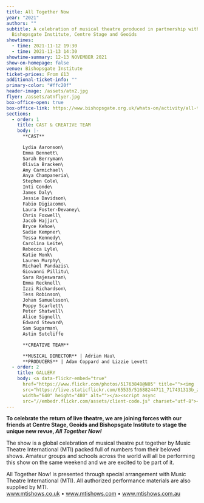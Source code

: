 ```yaml
---
title: All Together Now
year: "2021"
authors: ""
subtitle: A celebration of musical theatre produced in partnership with
  Bishopsgate Institute, Centre Stage and Geoids
showtimes:
  - time: 2021-11-12 19:30
  - time: 2021-11-13 14:30
showtime-summary: 12-13 NOVEMBER 2021
show-on-homepage: false
venue: Bishopsgate Institute
ticket-prices: From £13
additional-ticket-info: ""
primary-color: "#ffc20f"
header-image: /assets/atn2.jpg
flyer: /assets/atnflyer.jpg
box-office-open: true
box-office-link: https://www.bishopsgate.org.uk/whats-on/activity/all-together-now
sections:
  - order: 1
    title: CAST & CREATIVE TEAM
    body: |-
      **CAST**

      Lydia Aaronson\
      Emma Bennett\
      Sarah Berryman\
      Olivia Bracken\
      Amy Carmichael\
      Anya Champaneria\
      Stephen Cole\
      Inti Conde\
      James Daly\
      Jessie Davidson\
      Fabio Digiacomo\
      Laura Foster-Devaney\
      Chris Foxwell\
      Jacob Hajjar\
      Bryce Kehoe\
      Sadie Kempner\
      Tessa Kennedy\
      Carolina Leite\
      Rebecca Lyle\
      Katie Monk\
      Lauren Murphy\
      Michael Pandazis\
      Giovanni Pillitu\
      Sara Rajeswaran\
      Emma Recknell\
      Izzi Richardson\
      Tess Robinson\
      Johan Samuelsson\
      Poppy Scarlett\
      Peter Shatwell\
      Alice Signell\
      Edward Steward\
      Sam Sugarman\
      Astin Sutcliffe

      **CREATIVE TEAM**

      **MUSICAL DIRECTOR** | Adrian Hau\
      **PRODUCERS** | Adam Coppard and Lizzie Levett
  - order: 2
    title: GALLERY
    body: <a data-flickr-embed="true"
      href="https://www.flickr.com/photos/51763848@N05" title=""><img
      src="https://live.staticflickr.com/65535/51688244711_717431313b_z.jpg"
      width="640" height="480" alt=""></a><script async
      src="//embedr.flickr.com/assets/client-code.js" charset="utf-8"></script>
---
```

**To celebrate the return of live theatre, we are joining forces with our friends at Centre Stage, Geoids and Bishopsgate Institute to stage the unique new revue, *All Together Now!*** 

The show is a global celebration of musical theatre put together by Music Theatre International (MTI) packed full of numbers from their beloved shows. Amateur groups and schools across the world will all be performing this show on the same weekend and we are excited to be part of it.

All Together Now! is presented through special arrangement with Music Theatre International (MTI). All authorized performance materials are also supplied by MTI.\
www.mtishows.co.uk • www.mtishows.com • www.mtishows.com.au
